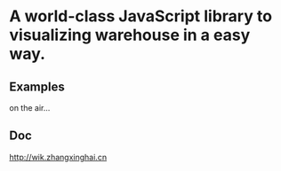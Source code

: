 # A world-class JavaScript library to visualizing warehouse in a easy way.

## Examples

on the air...

## Doc

http://wik.zhangxinghai.cn
